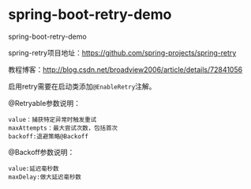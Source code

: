 # spring-boot-retry-demo
spring-boot-retry-demo


spring-retry项目地址：https://github.com/spring-projects/spring-retry

教程博客：http://blog.csdn.net/broadview2006/article/details/72841056

启用retry需要在启动类添加`@EnableRetry`注解。

@Retryable参数说明：

```$xslt
value：捕获特定异常时触发重试
maxAttempts：最大尝试次数，包括首次
backoff:退避策略@Backoff
```

@Backoff参数说明：
```$xslt
value:延迟毫秒数
maxDelay:做大延迟毫秒数
```